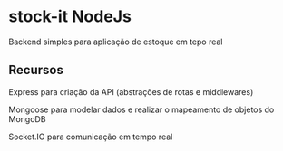 # stock-it NodeJs
Backend simples para aplicação de estoque em tepo real

## Recursos
Express para criação da API (abstrações de rotas e middlewares)

Mongoose para modelar dados e realizar o mapeamento de objetos do MongoDB

Socket.IO para comunicação em tempo real
